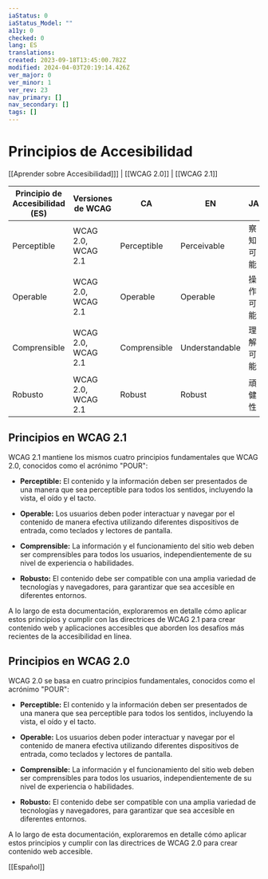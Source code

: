 ```yaml
---
iaStatus: 0
iaStatus_Model: ""
a11y: 0
checked: 0
lang: ES
translations: 
created: 2023-09-18T13:45:00.782Z
modified: 2024-04-03T20:19:14.426Z
ver_major: 0
ver_minor: 1
ver_rev: 23
nav_primary: []
nav_secondary: []
tags: []
---
```

# Principios de Accesibilidad

[[Aprender sobre Accesibilidad]]] | [[WCAG 2.0]] | [[WCAG 2.1]]

| Principio de Accesibilidad (ES) | Versiones de WCAG | CA        | EN        | JA       |
|---------------------------|-------------------|----------------|---------------|---------------|
| Perceptible                | WCAG 2.0, WCAG 2.1 | Perceptible     | Perceivable   | 察知可能        |
| Operable                  | WCAG 2.0, WCAG 2.1 | Operable        | Operable      | 操作可能        |
| Comprensible              | WCAG 2.0, WCAG 2.1 | Comprensible    | Understandable | 理解可能        |
| Robusto                   | WCAG 2.0, WCAG 2.1 | Robust          | Robust        | 頑健性          |

## Principios en WCAG 2.1

WCAG 2.1 mantiene los mismos cuatro principios fundamentales que WCAG 2.0, conocidos como el acrónimo "POUR":

- **Perceptible:** El contenido y la información deben ser presentados de una manera que sea perceptible para todos los sentidos, incluyendo la vista, el oído y el tacto.
    
- **Operable:** Los usuarios deben poder interactuar y navegar por el contenido de manera efectiva utilizando diferentes dispositivos de entrada, como teclados y lectores de pantalla.
    
- **Comprensible:** La información y el funcionamiento del sitio web deben ser comprensibles para todos los usuarios, independientemente de su nivel de experiencia o habilidades.
    
- **Robusto:** El contenido debe ser compatible con una amplia variedad de tecnologías y navegadores, para garantizar que sea accesible en diferentes entornos.
    

A lo largo de esta documentación, exploraremos en detalle cómo aplicar estos principios y cumplir con las directrices de WCAG 2.1 para crear contenido web y aplicaciones accesibles que aborden los desafíos más recientes de la accesibilidad en línea.

## Principios en WCAG 2.0

WCAG 2.0 se basa en cuatro principios fundamentales, conocidos como el acrónimo "POUR":

- **Perceptible:** El contenido y la información deben ser presentados de una manera que sea perceptible para todos los sentidos, incluyendo la vista, el oído y el tacto.
    
- **Operable:** Los usuarios deben poder interactuar y navegar por el contenido de manera efectiva utilizando diferentes dispositivos de entrada, como teclados y lectores de pantalla.
    
- **Comprensible:** La información y el funcionamiento del sitio web deben ser comprensibles para todos los usuarios, independientemente de su nivel de experiencia o habilidades.
    
- **Robusto:** El contenido debe ser compatible con una amplia variedad de tecnologías y navegadores, para garantizar que sea accesible en diferentes entornos.

A lo largo de esta documentación, exploraremos en detalle cómo aplicar estos principios y cumplir con las directrices de WCAG 2.0 para crear contenido web accesible.

[[Español]]

